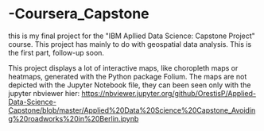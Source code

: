 # -Coursera_Capstone

this is my final project for the "IBM Apllied Data Science: Capstone Project" course.
This project has mainly to do with geospatial data analysis.
This is the first part, follow-up soon.

This project displays a lot of interactive maps, like choropleth maps or heatmaps, generated with the Python package Folium.
The maps are not depicted with the Jupyter Notebook file, they can been seen only with the jupyter nbviewer hier:
https://nbviewer.jupyter.org/github/OrestisP/Applied-Data-Science-Capstone/blob/master/Applied%20Data%20Science%20Capstone_Avoiding%20roadworks%20in%20Berlin.ipynb
